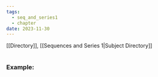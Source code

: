 ```yaml
---
tags:
  - seq_and_series1
  - chapter
date: 2023-11-30
---
```

[[Directory]], [[Sequences and Series 1|Subject Directory]]
# 
##
### Example:
